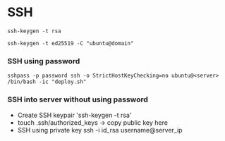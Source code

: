 # SSH

```
ssh-keygen -t rsa
```

```
ssh-keygen -t ed25519 -C "ubuntu@domain"
```

### SSH using password

```
sshpass -p password ssh -o StrictHostKeyChecking=no ubuntu@<server> /bin/bash -ic "deploy.sh"
```

### SSH into server without using password

- Create SSH keypair 'ssh-keygen -t rsa'
- touch .ssh/authorized_keys -> copy public key here
- SSH using private key ssh -i id_rsa username@server_ip
